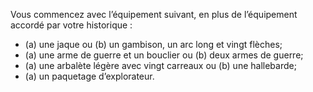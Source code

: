 ﻿---
id: class_mighty_fr.md#Équipement
name: Équipement
---
Vous commencez avec l’équipement suivant, en plus de l’équipement accordé par votre historique :

* (a) une jaque ou (b) un gambison, un arc long et vingt flèches;
* (a) une arme de guerre et un bouclier ou (b) deux armes de guerre;
* (a) une arbalète légère avec vingt carreaux ou (b) une hallebarde;
* (a) un paquetage d’explorateur.

